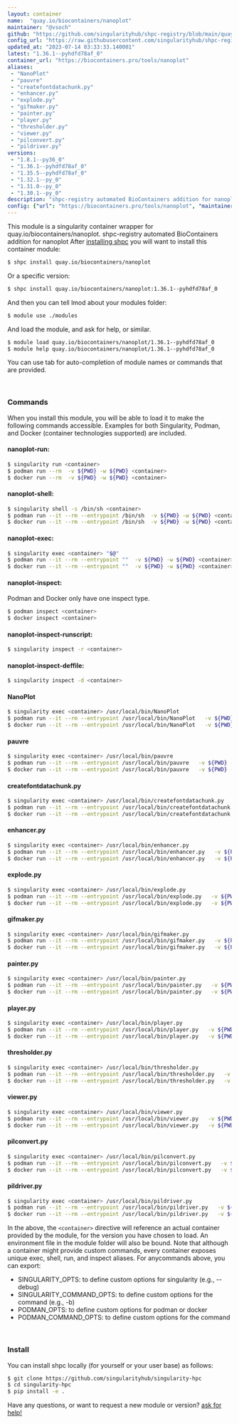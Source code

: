 ```yaml
---
layout: container
name:  "quay.io/biocontainers/nanoplot"
maintainer: "@vsoch"
github: "https://github.com/singularityhub/shpc-registry/blob/main/quay.io/biocontainers/nanoplot/container.yaml"
config_url: "https://raw.githubusercontent.com/singularityhub/shpc-registry/main/quay.io/biocontainers/nanoplot/container.yaml"
updated_at: "2023-07-14 03:33:33.140001"
latest: "1.36.1--pyhdfd78af_0"
container_url: "https://biocontainers.pro/tools/nanoplot"
aliases:
 - "NanoPlot"
 - "pauvre"
 - "createfontdatachunk.py"
 - "enhancer.py"
 - "explode.py"
 - "gifmaker.py"
 - "painter.py"
 - "player.py"
 - "thresholder.py"
 - "viewer.py"
 - "pilconvert.py"
 - "pildriver.py"
versions:
 - "1.8.1--py36_0"
 - "1.36.1--pyhdfd78af_0"
 - "1.35.5--pyhdfd78af_0"
 - "1.32.1--py_0"
 - "1.31.0--py_0"
 - "1.30.1--py_0"
description: "shpc-registry automated BioContainers addition for nanoplot"
config: {"url": "https://biocontainers.pro/tools/nanoplot", "maintainer": "@vsoch", "description": "shpc-registry automated BioContainers addition for nanoplot", "latest": {"1.36.1--pyhdfd78af_0": "sha256:89592cc9e68e6d4f95d7695f7c70841a638013a4d210a139f0608ded1902af40"}, "tags": {"1.8.1--py36_0": "sha256:4ceaff31ac1534bf1ccdea215a6ca6e248dd3c5ac039994ee2e06979224171b7", "1.36.1--pyhdfd78af_0": "sha256:89592cc9e68e6d4f95d7695f7c70841a638013a4d210a139f0608ded1902af40", "1.35.5--pyhdfd78af_0": "sha256:2218e1ddeddd55857c36bb77d20533ef16fcd45e5f6126b9f895c219daa2c3f0", "1.32.1--py_0": "sha256:03ba69a3f1b359c9cdbaa1275add8cbbe1749908a5c9cc81d81c0498a1536bb8", "1.31.0--py_0": "sha256:949bd5be4f6ce9cb4d0e919751a02cfb1b5108428e2a9cae3c73e2279891183e", "1.30.1--py_0": "sha256:a99cdf02d901dbe170640a709c1529fb94a520101addb7c7e5cc11eb559a3fcf"}, "docker": "quay.io/biocontainers/nanoplot", "aliases": {"NanoPlot": "/usr/local/bin/NanoPlot", "pauvre": "/usr/local/bin/pauvre", "createfontdatachunk.py": "/usr/local/bin/createfontdatachunk.py", "enhancer.py": "/usr/local/bin/enhancer.py", "explode.py": "/usr/local/bin/explode.py", "gifmaker.py": "/usr/local/bin/gifmaker.py", "painter.py": "/usr/local/bin/painter.py", "player.py": "/usr/local/bin/player.py", "thresholder.py": "/usr/local/bin/thresholder.py", "viewer.py": "/usr/local/bin/viewer.py", "pilconvert.py": "/usr/local/bin/pilconvert.py", "pildriver.py": "/usr/local/bin/pildriver.py"}}
---
```


This module is a singularity container wrapper for quay.io/biocontainers/nanoplot.
shpc-registry automated BioContainers addition for nanoplot
After [installing shpc](#install) you will want to install this container module:


```bash
$ shpc install quay.io/biocontainers/nanoplot
```

Or a specific version:

```bash
$ shpc install quay.io/biocontainers/nanoplot:1.36.1--pyhdfd78af_0
```

And then you can tell lmod about your modules folder:

```bash
$ module use ./modules
```

And load the module, and ask for help, or similar.

```bash
$ module load quay.io/biocontainers/nanoplot/1.36.1--pyhdfd78af_0
$ module help quay.io/biocontainers/nanoplot/1.36.1--pyhdfd78af_0
```

You can use tab for auto-completion of module names or commands that are provided.

<br>

### Commands

When you install this module, you will be able to load it to make the following commands accessible.
Examples for both Singularity, Podman, and Docker (container technologies supported) are included.

#### nanoplot-run:

```bash
$ singularity run <container>
$ podman run --rm  -v ${PWD} -w ${PWD} <container>
$ docker run --rm  -v ${PWD} -w ${PWD} <container>
```

#### nanoplot-shell:

```bash
$ singularity shell -s /bin/sh <container>
$ podman run --it --rm --entrypoint /bin/sh  -v ${PWD} -w ${PWD} <container>
$ docker run --it --rm --entrypoint /bin/sh  -v ${PWD} -w ${PWD} <container>
```

#### nanoplot-exec:

```bash
$ singularity exec <container> "$@"
$ podman run --it --rm --entrypoint ""  -v ${PWD} -w ${PWD} <container> "$@"
$ docker run --it --rm --entrypoint ""  -v ${PWD} -w ${PWD} <container> "$@"
```

#### nanoplot-inspect:

Podman and Docker only have one inspect type.

```bash
$ podman inspect <container>
$ docker inspect <container>
```

#### nanoplot-inspect-runscript:

```bash
$ singularity inspect -r <container>
```

#### nanoplot-inspect-deffile:

```bash
$ singularity inspect -d <container>
```


#### NanoPlot

```bash
$ singularity exec <container> /usr/local/bin/NanoPlot
$ podman run --it --rm --entrypoint /usr/local/bin/NanoPlot   -v ${PWD} -w ${PWD} <container> -c " $@"
$ docker run --it --rm --entrypoint /usr/local/bin/NanoPlot   -v ${PWD} -w ${PWD} <container> -c " $@"
```


#### pauvre

```bash
$ singularity exec <container> /usr/local/bin/pauvre
$ podman run --it --rm --entrypoint /usr/local/bin/pauvre   -v ${PWD} -w ${PWD} <container> -c " $@"
$ docker run --it --rm --entrypoint /usr/local/bin/pauvre   -v ${PWD} -w ${PWD} <container> -c " $@"
```


#### createfontdatachunk.py

```bash
$ singularity exec <container> /usr/local/bin/createfontdatachunk.py
$ podman run --it --rm --entrypoint /usr/local/bin/createfontdatachunk.py   -v ${PWD} -w ${PWD} <container> -c " $@"
$ docker run --it --rm --entrypoint /usr/local/bin/createfontdatachunk.py   -v ${PWD} -w ${PWD} <container> -c " $@"
```


#### enhancer.py

```bash
$ singularity exec <container> /usr/local/bin/enhancer.py
$ podman run --it --rm --entrypoint /usr/local/bin/enhancer.py   -v ${PWD} -w ${PWD} <container> -c " $@"
$ docker run --it --rm --entrypoint /usr/local/bin/enhancer.py   -v ${PWD} -w ${PWD} <container> -c " $@"
```


#### explode.py

```bash
$ singularity exec <container> /usr/local/bin/explode.py
$ podman run --it --rm --entrypoint /usr/local/bin/explode.py   -v ${PWD} -w ${PWD} <container> -c " $@"
$ docker run --it --rm --entrypoint /usr/local/bin/explode.py   -v ${PWD} -w ${PWD} <container> -c " $@"
```


#### gifmaker.py

```bash
$ singularity exec <container> /usr/local/bin/gifmaker.py
$ podman run --it --rm --entrypoint /usr/local/bin/gifmaker.py   -v ${PWD} -w ${PWD} <container> -c " $@"
$ docker run --it --rm --entrypoint /usr/local/bin/gifmaker.py   -v ${PWD} -w ${PWD} <container> -c " $@"
```


#### painter.py

```bash
$ singularity exec <container> /usr/local/bin/painter.py
$ podman run --it --rm --entrypoint /usr/local/bin/painter.py   -v ${PWD} -w ${PWD} <container> -c " $@"
$ docker run --it --rm --entrypoint /usr/local/bin/painter.py   -v ${PWD} -w ${PWD} <container> -c " $@"
```


#### player.py

```bash
$ singularity exec <container> /usr/local/bin/player.py
$ podman run --it --rm --entrypoint /usr/local/bin/player.py   -v ${PWD} -w ${PWD} <container> -c " $@"
$ docker run --it --rm --entrypoint /usr/local/bin/player.py   -v ${PWD} -w ${PWD} <container> -c " $@"
```


#### thresholder.py

```bash
$ singularity exec <container> /usr/local/bin/thresholder.py
$ podman run --it --rm --entrypoint /usr/local/bin/thresholder.py   -v ${PWD} -w ${PWD} <container> -c " $@"
$ docker run --it --rm --entrypoint /usr/local/bin/thresholder.py   -v ${PWD} -w ${PWD} <container> -c " $@"
```


#### viewer.py

```bash
$ singularity exec <container> /usr/local/bin/viewer.py
$ podman run --it --rm --entrypoint /usr/local/bin/viewer.py   -v ${PWD} -w ${PWD} <container> -c " $@"
$ docker run --it --rm --entrypoint /usr/local/bin/viewer.py   -v ${PWD} -w ${PWD} <container> -c " $@"
```


#### pilconvert.py

```bash
$ singularity exec <container> /usr/local/bin/pilconvert.py
$ podman run --it --rm --entrypoint /usr/local/bin/pilconvert.py   -v ${PWD} -w ${PWD} <container> -c " $@"
$ docker run --it --rm --entrypoint /usr/local/bin/pilconvert.py   -v ${PWD} -w ${PWD} <container> -c " $@"
```


#### pildriver.py

```bash
$ singularity exec <container> /usr/local/bin/pildriver.py
$ podman run --it --rm --entrypoint /usr/local/bin/pildriver.py   -v ${PWD} -w ${PWD} <container> -c " $@"
$ docker run --it --rm --entrypoint /usr/local/bin/pildriver.py   -v ${PWD} -w ${PWD} <container> -c " $@"
```



In the above, the `<container>` directive will reference an actual container provided
by the module, for the version you have chosen to load. An environment file in the
module folder will also be bound. Note that although a container
might provide custom commands, every container exposes unique exec, shell, run, and
inspect aliases. For anycommands above, you can export:

 - SINGULARITY_OPTS: to define custom options for singularity (e.g., --debug)
 - SINGULARITY_COMMAND_OPTS: to define custom options for the command (e.g., -b)
 - PODMAN_OPTS: to define custom options for podman or docker
 - PODMAN_COMMAND_OPTS: to define custom options for the command

<br>

### Install

You can install shpc locally (for yourself or your user base) as follows:

```bash
$ git clone https://github.com/singularityhub/singularity-hpc
$ cd singularity-hpc
$ pip install -e .
```

Have any questions, or want to request a new module or version? [ask for help!](https://github.com/singularityhub/singularity-hpc/issues)